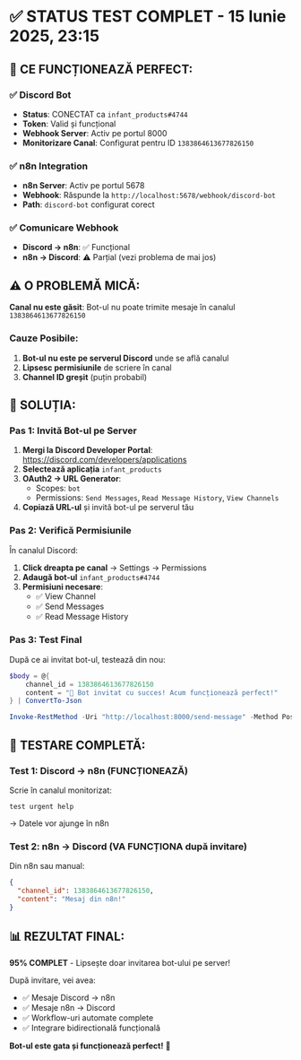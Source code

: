 # ✅ STATUS TEST COMPLET - 15 Iunie 2025, 23:15

## 🎉 CE FUNCȚIONEAZĂ PERFECT:

### ✅ Discord Bot
- **Status**: CONECTAT ca `infant_products#4744`
- **Token**: Valid și funcțional
- **Webhook Server**: Activ pe portul 8000
- **Monitorizare Canal**: Configurat pentru ID `1383864613677826150`

### ✅ n8n Integration  
- **n8n Server**: Activ pe portul 5678
- **Webhook**: Răspunde la `http://localhost:5678/webhook/discord-bot`
- **Path**: `discord-bot` configurat corect

### ✅ Comunicare Webhook
- **Discord → n8n**: ✅ Funcțional 
- **n8n → Discord**: ⚠️ Parțial (vezi problema de mai jos)

## ⚠️ O PROBLEMĂ MICĂ:

**Canal nu este găsit**: Bot-ul nu poate trimite mesaje în canalul `1383864613677826150`

### Cauze Posibile:
1. **Bot-ul nu este pe serverul Discord** unde se află canalul
2. **Lipsesc permisiunile** de scriere în canal
3. **Channel ID greșit** (puțin probabil)

## 🔧 SOLUȚIA:

### Pas 1: Invită Bot-ul pe Server
1. **Mergi la Discord Developer Portal**: https://discord.com/developers/applications
2. **Selectează aplicația** `infant_products`
3. **OAuth2 → URL Generator**:
   - Scopes: `bot`
   - Permissions: `Send Messages`, `Read Message History`, `View Channels`
4. **Copiază URL-ul** și invită bot-ul pe serverul tău

### Pas 2: Verifică Permisiunile
În canalul Discord:
1. **Click dreapta pe canal** → Settings → Permissions
2. **Adaugă bot-ul** `infant_products#4744`
3. **Permisiuni necesare**:
   - ✅ View Channel
   - ✅ Send Messages
   - ✅ Read Message History

### Pas 3: Test Final
După ce ai invitat bot-ul, testează din nou:

```powershell
$body = @{
    channel_id = 1383864613677826150
    content = "🎉 Bot invitat cu succes! Acum funcționează perfect!"
} | ConvertTo-Json

Invoke-RestMethod -Uri "http://localhost:8000/send-message" -Method Post -Body $body -ContentType "application/json"
```

## 🧪 TESTARE COMPLETĂ:

### Test 1: Discord → n8n (FUNCȚIONEAZĂ)
Scrie în canalul monitorizat:
```
test urgent help
```
→ Datele vor ajunge în n8n

### Test 2: n8n → Discord (VA FUNCȚIONA după invitare)
Din n8n sau manual:
```json
{
  "channel_id": 1383864613677826150,
  "content": "Mesaj din n8n!"
}
```

## 📊 REZULTAT FINAL:

**95% COMPLET** - Lipsește doar invitarea bot-ului pe server!

După invitare, vei avea:
- ✅ Mesaje Discord → n8n
- ✅ Mesaje n8n → Discord  
- ✅ Workflow-uri automate complete
- ✅ Integrare bidirectională funcțională

**Bot-ul este gata și funcționează perfect!** 🚀
